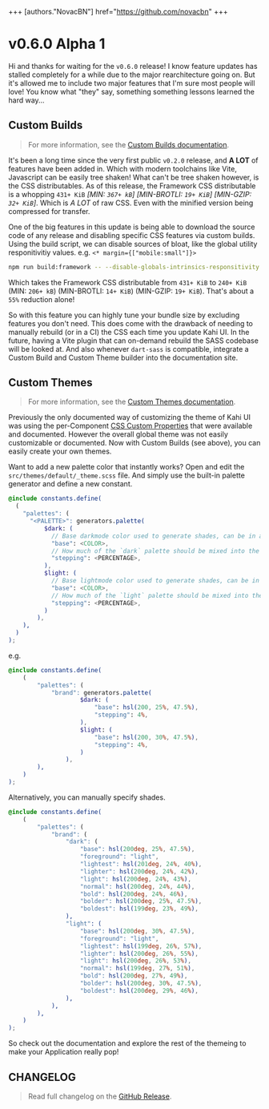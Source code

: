+++
[authors."NovacBN"]
href="https://github.com/novacbn"
+++

# v0.6.0 Alpha 1

Hi and thanks for waiting for the `v0.6.0` release! I know feature updates has stalled completely for a while due to the major rearchitecture going on. But it's allowed me to include two major features that I'm sure most people will love! You know what "they" say, something something lessons learned the hard way...

## Custom Builds

> For more information, see the [Custom Builds documentation](/docs/framework/custom-builds.md).

It's been a long time since the very first public `v0.2.0` release, and **A LOT** of features have been added in. Which with modern toolchains like Vite, Javascript can be easily tree shaken! What can't be tree shaken however, is the CSS distributables. As of this release, the Framework CSS distributable is a whopping `431+ KiB` _[MIN: `367+ kB`]_ _[MIN-BROTLI: `19+ KiB`]_ _[MIN-GZIP: `32+ KiB`]_. Which is _A LOT_ of raw CSS. Even with the minified version being compressed for transfer.

One of the big features in this update is being able to download the source code of any release and disabling specific CSS features via custom builds. Using the build script, we can disable sources of bloat, like the global utility responitivitiy values. e.g. `<* margin={["mobile:small"]}>`

```bash
npm run build:framework -- --disable-globals-intrinsics-responsitivity
```

Which takes the Framework CSS distributable from `431+ KiB` to `240+ KiB` (MIN: `206+ kB`) (MIN-BROTLI: `14+ KiB`) (MIN-GZIP: `19+ KiB`). That's about a `55%` reduction alone!

So with this feature you can highly tune your bundle size by excluding features you don't need. This does come with the drawback of needing to manually rebuild (or in a CI) the CSS each time you update Kahi UI. In the future, having a Vite plugin that can on-demand rebuild the SASS codebase will be looked at. And also whenever `dart-sass` is compatible, integrate a Custom Build and Custom Theme builder into the documentation site.

## Custom Themes

> For more information, see the [Custom Themes documentation](/docs/themeing/custom-themes.md).

Previously the only documented way of customizing the theme of Kahi UI was using the per-Component [CSS Custom Properties](https://developer.mozilla.org/en-US/docs/Web/CSS/--*) that were available and documented. However the overall global theme was not easily customizable or documented. Now with Custom Builds (see above), you can easily create your own themes.

Want to add a new palette color that instantly works? Open and edit the `src/themes/default/_theme.scss` file. And simply use the built-in palette generator and define a new constant.

<!-- prettier-ignore -->
```scss
@include constants.define(
  (
    "palettes": (
      "<PALETTE>": generators.palette(
          $dark: (
            // Base darkmode color used to generate shades, can be in any color
            "base": <COLOR>,
            // How much of the `dark` palette should be mixed into the base color per shade
            "stepping": <PERCENTAGE>,
          ),
          $light: (
            // Base lightmode color used to generate shades, can be in any color
            "base": <COLOR>,
            // How much of the `light` palette should be mixed into the base color per shade
            "stepping": <PERCENTAGE>,
          )
        ),
    ),
  )
);
```

e.g.

```scss
@include constants.define(
    (
        "palettes": (
            "brand": generators.palette(
                    $dark: (
                        "base": hsl(200, 25%, 47.5%),
                        "stepping": 4%,
                    ),
                    $light: (
                        "base": hsl(200, 30%, 47.5%),
                        "stepping": 4%,
                    )
                ),
        ),
    )
);
```

Alternatively, you can manually specify shades.

```scss
@include constants.define(
    (
        "palettes": (
            "brand": (
                "dark": (
                    "base": hsl(200deg, 25%, 47.5%),
                    "foreground": "light",
                    "lightest": hsl(201deg, 24%, 40%),
                    "lighter": hsl(200deg, 24%, 42%),
                    "light": hsl(200deg, 24%, 43%),
                    "normal": hsl(200deg, 24%, 44%),
                    "bold": hsl(200deg, 24%, 46%),
                    "bolder": hsl(200deg, 25%, 47.5%),
                    "boldest": hsl(199deg, 23%, 49%),
                ),
                "light": (
                    "base": hsl(200deg, 30%, 47.5%),
                    "foreground": "light",
                    "lightest": hsl(199deg, 26%, 57%),
                    "lighter": hsl(200deg, 26%, 55%),
                    "light": hsl(200deg, 26%, 53%),
                    "normal": hsl(199deg, 27%, 51%),
                    "bold": hsl(200deg, 27%, 49%),
                    "bolder": hsl(200deg, 30%, 47.5%),
                    "boldest": hsl(200deg, 29%, 46%),
                ),
            ),
        ),
    )
);
```

So check out the documentation and explore the rest of the themeing to make your Application really pop!

## CHANGELOG

> Read full changelog on the [GitHub Release](https://github.com/novacbn/kahi-ui/releases/tag/v0.6.0).
